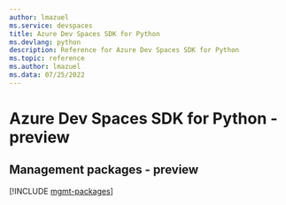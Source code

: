 ```yaml
---
author: lmazuel
ms.service: devspaces
title: Azure Dev Spaces SDK for Python
ms.devlang: python
description: Reference for Azure Dev Spaces SDK for Python
ms.topic: reference
ms.author: lmazuel
ms.data: 07/25/2022
---
```

# Azure Dev Spaces SDK for Python - preview

## Management packages - preview
[!INCLUDE [mgmt-packages](dev-spaces-mgmt-index.md)]
